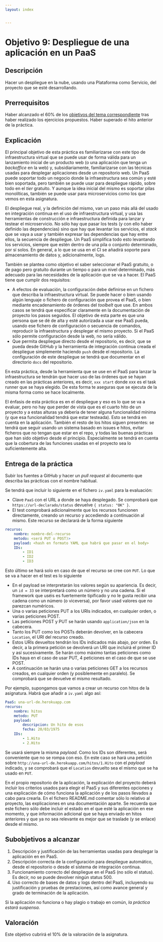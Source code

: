 ```yaml
---
layout: index


---
```

# Objetivo 9: Despliegue de una aplicación en un PaaS

## Descripción

Hacer un despliegue en la nube, usando una Plataforma como Servicio,
del proyecto que se esté desarrollando.

## Prerrequisitos

Haber alcanzado el 60% de los
[objetivos del tema correspondiente](../temas/PaaS) tras haber realizado los
ejercicios propuestos. Haber superado el hito anterior de la práctica.

## Explicación

El principal objetivo de esta práctica es familiarizarse con este tipo
de infraestructura virtual que se puede usar de forma válida para un
lanzamiento inicial de un producto web (o una aplicación que tenga un
*backoffice* en la web) y, subsidiariamente, familiarizarse con las
técnicas usadas para desplegar aplicaciones desde un repositorio
web. Un PaaS puede soportar todo un negocio donde la infraestructura
sea común y esté bien soportada, pero también se puede usar para
despliegue rápido, sobre todo en el *tier* gratuito. Y aunque la idea
inicial del mismo es soportar pilas monolíticas, también se puede usar
para microservicios como los que vemos en esta asignatura.

El despliegue real, y la definición del mismo, van un paso más allá
del usado en integración continua en el uso de infraestructura
virtual, y usa las herramientas de construcción e infraestructura
definida para lanzar y testear el microservicio. No sólo hay que pasar
los tests (y con ello haber definido las dependencias) sino que hay
que levantar los servicios, el *stack* que se vaya a usar y también
expresar las dependencias que hay entre ellos, la secuencia de
despliegue. Un PaaS simplifica todo esto levantando los servicios,
siempre que estén dentro de una pila o conjunto determinado, por sí
solos. En general, a lo que se usa en el CI se añadirá soporte para
almacenamiento de datos y, adicionalmente, logs.

También se plantea como objetivo el saber seleccionar el PaaS
gratuito, o de pago pero gratuito durante un tiempo o para un nivel
determinado, más adecuado para las necesidades de la aplicación que se
va a hacer. El PaaS tiene que cumplir dos requisitos:

* A efectos de evaluación, la configuración debe definirse en un
  fichero que describa la infraestructura virtual. Se puede hacer o
  bien usando algún lenguaje o fichero de configuración que provea el
  PaaS, o bien mediante encadenamiento de órdenes del *toolbelt* que
  use. En ambos casos se tendrá que especificar claramente en la
  documentación de proyecto los pasos seguidos. El objetivo de esta
  parte es que una persona que se dé de alta y esté autorizada a usar
  ese PaaS pueda, usando ese fichero de configuración o secuencia de
  comandos, reproducir la infraestructura y desplegar el mismo
  proyecto. Si el PaaS sólo permite configuración desde la web, no
  sería válido.
* Que permita despliegue directo desde el repositorio, es decir, que
  se pueda desde GitHub y la herramienta de integración continua
  creada el despliegue simplemente haciendo `push` desde el
  repositorio. La configuración de este despliegue se tendrá que
  documentar en el directorio `docs` del repositorio.

En esta práctica, desde la herramienta que se use en el PaaS para
lanzar la infraestructura se tendrán que hacer uso de las órdenes que
se hayan creado en las prácticas anteriores, es decir, `xxx start`
donde xxx es el task runner que se haya elegido. De esta forma te
aseguras que se ejecuta de la misma forma como se hace localmente.

El énfasis de esta práctica es en el despliegue y eso es lo que se va
a evaluar, pero no hay que perder de vista que es el cuarto hito de un
proyecto y a estas alturas ya debería de tener alguna funcionalidad
mínima (y que esa funcionalidad tendrá que estar testeada). Esto se
tendrá en cuenta en la aplicación. También el resto de
los hitos siguen presentes: se tendrá que seguir usando un sistema
basado en issues e hitos, evitar ficheros que no tengan que estar en
el repo, y todas las buenas prácticas que han sido objetivo desde el
principio. Especialmente se tendrá en cuenta que la cobertura de las
funciones usadas en el proyecto sea lo suficientemente alta.

## Entrega de la práctica

Subir los fuentes a GitHub y hacer un *pull request* al documento que describa
las prácticas con el nombre habitual.

Se tendrá que incluir lo siguiente en el fichero `iv.yaml` para la
evaluación:

* Clave `PaaS` con el URL a donde se haya desplegado. Se comprobará
  que `https://url-declarado/status` devuelve `{ status: "OK" }`.
* El test comprobará adicionalmente que los recursos funcionen
  directamente, creando un recurso y accediendo a continuación al
  mismo. Este recurso se declarará de la forma siguiente

```yaml
recurso:
    nombre: nombre-del-recurso
    metodo: <será PUT o POST)>
    payload: <hash en formato YAML que habrá que pasar en el body>
    IDs:
        - ID1
        - ID2
        - ID3
```

Esto último se hará solo en caso de que el recurso se cree con
`PUT`. Lo que se va a hacer en el test es lo siguiente

* En el payload se interpretarán los valores según su apariencia. Es
  decir, un `id = 33` se interpretará como un número y no una
  cadena. Si el framework que uséis es fuertemente tipificado y no le
  gusta recibir una cadena como un número (o viceversa), por favor
  usad valores que no parezcan numéricos.
* Una o varias peticiones PUT a los URIs indicados, en cualquier
  orden, o varias peticiones POST.
* Las peticiones POST y PUT se harán usando `application/json` en la
  cabecera.
* Tanto los PUT como los POSTs deberán devolver, en la cabecera
  `Location`, el URI del recurso creado.
* Estos URIs devueltos tendrán los IDs indicados más abajo, por
  orden. Es decir, a la primera petición se devolverá un URI que
  incluirá el primer ID y así sucesivamente. Se harán como máximo
  tantas peticiones como IDs haya en el caso de usar PUT, 4 peticiones
  en el caso de que se use POST.
* A continuación se harán una o varias peticiones GET a los recursos
  creados, en cualquier orden (y posiblemente en paralelo). Se
  comprobará que se devuelve el mismo resultado.

Por ejemplo, supongamos que vamos a crear un recurso con hitos de la
asignatura. Habrá que añadir a `iv.yaml` algo así:

```yaml
PaaS: una-url-de.herokuapp.com
recurso:
    nombre: hitos
    metodo: PUT
    payload:
        descripcion: Un hito de esos
        fecha: 20/03/1975
    IDs:
        - 1.Hito
        - 2.Hito
```

Se usará siempre la misma *payload*. Como los IDs son diferentes, será
conveniente que no se rompa con eso. En este caso se hará una petición
sobre `http://una-url-de.herokuapp.com/hitos/1.Hito` con el *payload*
indicado, y se comprobará que el `Location` devuelto sea el mismo que
se ha usado en `PUT`.

En el propio repositorio de la aplicación, la explicación del proyecto deberá
incluir los criterios usados para elegir el PaaS y sus diferentes opciones y
una explicación de cómo funciona la aplicación y de los pasos llevados a cabo
para crearla. En el fichero README.md comentar sólo lo relativo al proyecto,
las explicaciones en una documentación aparte. Se recuerda que este fichero
sólo debe incluir el estado en el que esté la aplicación en ese momento, y que
información adicional que se haya enviado en hitos anteriores y que ya no sea
relevante es mejor que se traslade (y se enlace) desde el mismo.

## Subobjetivos a alcanzar

1. Descripción y justificación de las herramientas usadas
   para desplegar la aplicación en en PaaS.
2. Descripción correcta de la configuración para despliegue
   automático, desde el repositorio o desde el sistema de integración
   continua.
3. Funcionamiento correcto del despliegue en el PaaS (no sólo el
   status). Es decir, no se puede devolver ningún status 500.
4. Uso correcto de bases de datos y logs dentro del PaaS,
   incluyendo su justificación y pruebas de prestaciones, así como
   avance general y grado de terminación de la aplicación.

Si la aplicación no funciona o hay plagio o trabajo en común, *la práctica
estará suspensa*.

## Valoración

Este objetivo cubrirá el 10% de la valoración de la asignatura.



